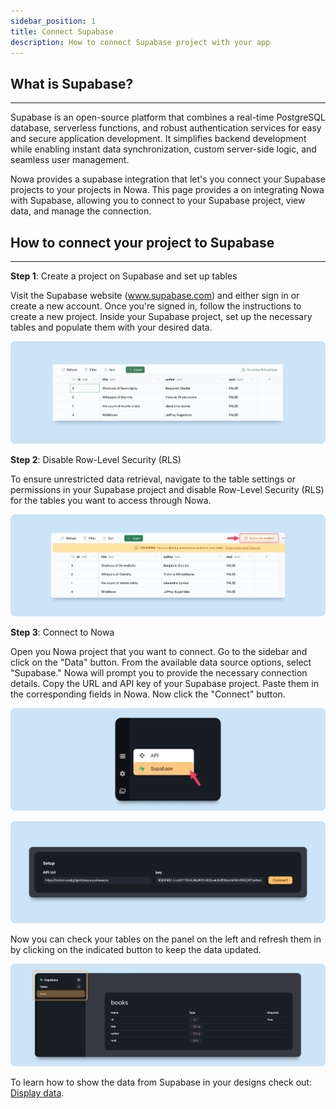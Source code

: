 ```yaml
---
sidebar_position: 1
title: Connect Supabase
description: How to connect Supabase project with your app 
---
```


## What is Supabase?
---

Supabase is an open-source platform that combines a real-time PostgreSQL database, serverless functions, and robust authentication services for easy and secure application development. It simplifies backend development while enabling instant data synchronization, custom server-side logic, and seamless user management.

Nowa provides a supabase integration that let's you connect your Supabase projects to your projects in Nowa. This page provides a on integrating Nowa with Supabase, allowing you to connect to your Supabase project, view data, and manage the connection.

## How to connect your project to Supabase
---

**Step 1**: Create a project on Supabase and set up tables

Visit the Supabase website (www.supabase.com) and either sign in or create a new account. Once you're signed in, follow the instructions to create a new project. Inside your Supabase project, set up the necessary tables and populate them with your desired data.

![](./img/supabase_table.png)

**Step 2**: Disable Row-Level Security (RLS)

To ensure unrestricted data retrieval, navigate to the table settings or permissions in your Supabase project and disable Row-Level Security (RLS) for the tables you want to access through Nowa.


![](./img/supabase_table2.png)


**Step 3**: Connect to Nowa

Open you Nowa project that you want to connect. Go to the sidebar and click on the "Data" button. From the available data source options, select "Supabase."
Nowa will prompt you to provide the necessary connection details. Copy the URL and API key of your Supabase project. Paste them in the corresponding fields in Nowa. Now click the "Connect" button.

![](./img/supabase_tableconnect.png)

![](./img/supabase_tableconnect-1.png)


Now you can check your tables on the panel on the left and refresh them in by clicking on the indicated button to keep the data updated.

![](./img/supabase_tabletable.png)


To learn how to show the data from Supabase in your designs check out: [Display data](./display_data.md).
